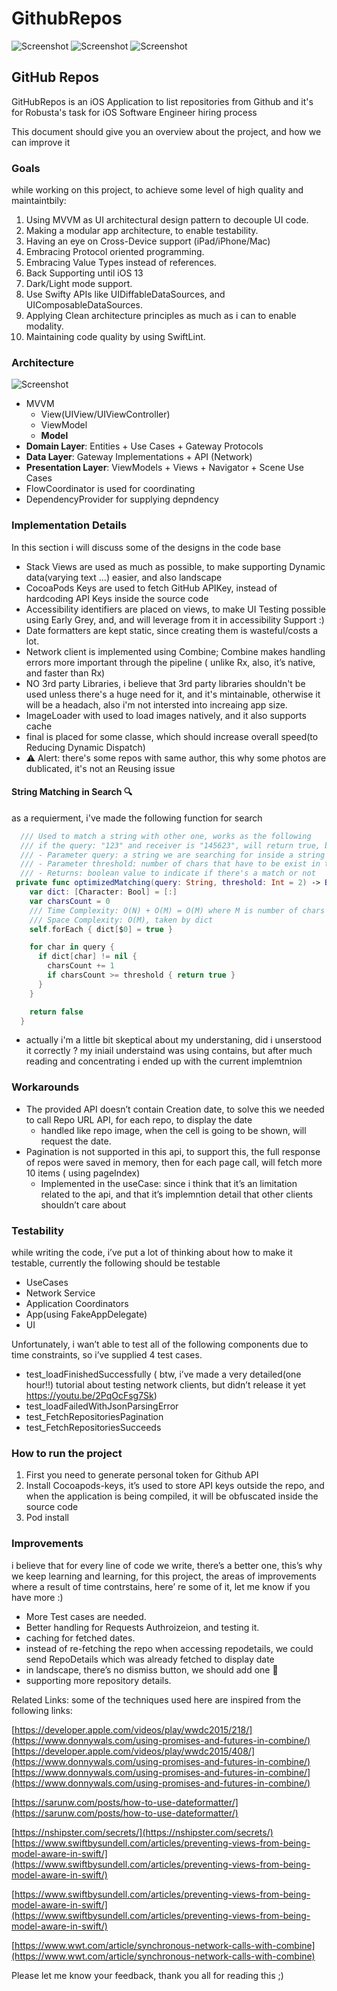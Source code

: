 # GithubRepos
![Screenshot](screen1-min.png)
![Screenshot](screen2-min.png)
![Screenshot](filterGFI.gif)

## GitHub Repos

GitHubRepos is an iOS Application to list repositories from Github and it's for Robusta's task for iOS Software Engineer hiring process

This document should give you an overview about the project, and how we can improve it

### Goals

while working on this project, to achieve some level of high quality and maintaintbily: 

1. Using MVVM as UI architectural design pattern to decouple UI code.
2. Making a modular app architecture, to enable testability.
3. Having an eye on Cross-Device support (iPad/iPhone/Mac)
4. Embracing Protocol oriented programming.
5. Embracing Value Types instead of references. 
6. Back Supporting until iOS 13
7. Dark/Light mode support.
8. Use Swifty APIs like UIDiffableDataSources, and UIComposableDataSources.
9. Applying Clean architecture principles as much as i can to enable modality.
10. Maintaining code quality by using SwiftLint.

### Architecture
![Screenshot](mvvm.jpg)

- MVVM
    - View(UIView/UIViewController)
    - ViewModel
    - **Model**
- **Domain Layer**: Entities + Use Cases + Gateway Protocols
- **Data Layer**: Gateway Implementations + API (Network)
- **Presentation Layer**: ViewModels + Views + Navigator + Scene Use Cases
- FlowCoordinator is used for coordinating
- DependencyProvider for supplying depndency

### Implementation Details

In this section i will discuss some of the designs in the code base

- Stack Views are used as much as possible, to make supporting Dynamic data(varying text ...) easier, and also landscape
- CocoaPods Keys are used to fetch GitHub APIKey, instead of hardcoding API Keys inside the source code
- Accessibility identifiers are placed on views, to make UI Testing possible using Early Grey, and, and will leverage from it in accessibility Support :)
- Date formatters are kept static, since creating them is wasteful/costs a lot.
- Network client is implemented using Combine; Combine makes handling errors more important through the pipeline ( unlike Rx, also, it’s native, and faster than Rx)
- NO 3rd party Libraries, i believe that 3rd party libraries shouldn't be used unless there's a huge need for it, and it's mintainable, otherwise it will be a headach, also i'm not intersted into increaing app size.
- ImageLoader with used to load images natively, and it also supports cache
- final is placed for some classe, which should increase overall speed(to Reducing Dynamic Dispatch) 
- ⚠️ Alert: there's some repos with same author, this why some photos are dublicated, it's not an Reusing issue

#### String Matching in Search 🔍
as a requierment, i've made the following function for search
 

```swift
  /// Used to match a string with other one, works as the following
  /// if the query: "123" and receiver is "145623", will return true, because 1, 2, 3 are contained in "145623"
  /// - Parameter query: a string we are searching for inside a string
  /// - Parameter threshold: number of chars that have to be exist in the receiver, default to 2
  /// - Returns: boolean value to indicate if there's a match or not
 private func optimizedMatching(query: String, threshold: Int = 2) -> Bool {
    var dict: [Character: Bool] = [:]
    var charsCount = 0
    /// Time Complexity: O(N) + O(M) = O(M) where M is number of chars in a string, assuming that N the number of chars in a query is going to be less than M
    /// Space Complexity: O(M), taken by dict
    self.forEach { dict[$0] = true }

    for char in query {
      if dict[char] != nil {
        charsCount += 1
        if charsCount >= threshold { return true }
      }
    }

    return false
  }
```
* actually i'm a little bit skeptical about my understaning, did i unserstood it correctly ? my iniail understaind was using contains, but after much reading and concentrating i ended up with the current implemtnion 


### Workarounds

- The provided API doesn’t contain Creation date, to solve this we needed to call Repo URL API, for each repo, to display the date
    - handled like repo image, when the cell is going to be shown, will request the date.
- Pagination is not supported in this api, to support this, the full response of repos were saved in memory, then for each page call, will fetch more 10 items ( using pageIndex)
    - Implemented in the useCase: since i think that it’s an limitation related to the api, and that it’s implemntion detail that other clients shouldn’t care about

### Testability

while writing the code, i’ve put a lot of thinking about how to make it testable, currently the following should be testable 

- UseCases
- Network Service
- Application Coordinators
- App(using FakeAppDelegate)
- UI

Unfortunately, i wan’t able to test all of the following components due to time constraints, so i’ve supplied 4 test cases. 

- test_loadFinishedSuccessfully ( btw, i’ve made a very detailed(one hour!!) tutorial about testing network clients, but didn’t release it yet https://youtu.be/2PqOcFsg7Sk)
- test_loadFailedWithJsonParsingError
- test_FetchRepositoriesPagination
- test_FetchRepositoriesSucceeds

### How to run the project

1. First you need to generate personal token for Github API 
2. Install Cocoapods-keys, it’s used to store API keys outside the repo, and when the application is being compiled, it will be obfuscated inside the source code 
3. Pod install

### Improvements

i believe that for every line of code we write, there’s a better one, this’s why we keep learning and learning, for this project, the areas of improvements where a result of time contrstains, here’ re some of it, let me know if you have more :) 

- More Test cases are needed.
- Better handling for Requests Authroizeion, and testing it.
- caching for fetched dates.
- instead of re-fetching the repo when accessing repodetails, we could send RepoDetails which was already fetched to display date
- in landscape, there’s no dismiss button, we should add one 🙂
- supporting more repository details.

Related Links: 
some of the techniques used here are inspired from the following links:


[https://developer.apple.com/videos/play/wwdc2015/218/](https://www.donnywals.com/using-promises-and-futures-in-combine/)
[https://developer.apple.com/videos/play/wwdc2015/408/](https://www.donnywals.com/using-promises-and-futures-in-combine/)
[https://www.donnywals.com/using-promises-and-futures-in-combine/](https://www.donnywals.com/using-promises-and-futures-in-combine/)

[https://sarunw.com/posts/how-to-use-dateformatter/](https://sarunw.com/posts/how-to-use-dateformatter/)

[https://nshipster.com/secrets/](https://nshipster.com/secrets/)
[https://www.swiftbysundell.com/articles/preventing-views-from-being-model-aware-in-swift/](https://www.swiftbysundell.com/articles/preventing-views-from-being-model-aware-in-swift/)

[https://www.swiftbysundell.com/articles/preventing-views-from-being-model-aware-in-swift/](https://www.swiftbysundell.com/articles/preventing-views-from-being-model-aware-in-swift/)

[https://www.wwt.com/article/synchronous-network-calls-with-combine](https://www.wwt.com/article/synchronous-network-calls-with-combine)

Please let me know your feedback, thank you all for reading this ;) 

